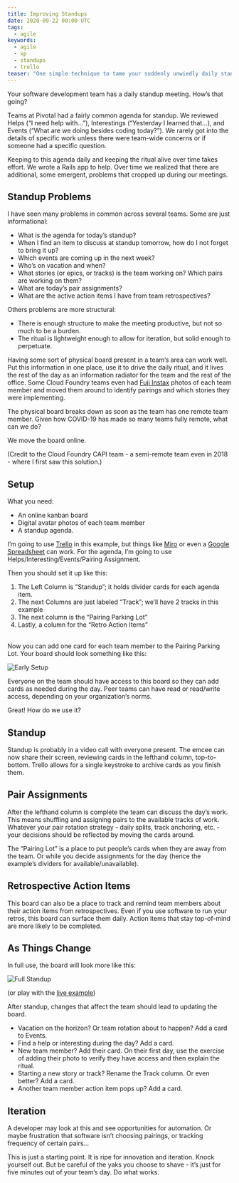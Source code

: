 ```yaml
---
title: Improving Standups
date: 2020-09-22 00:00 UTC
tags:
  - agile
keywords:
  - agile
  - xp
  - standups
  - trello   
teaser: "One simple technique to tame your suddenly unwiedly daily standup meeting."
---
```


[fuji]: https://www.amazon.com/s?k=fuji+instax
[example]: https://trello.com/b/qcJ1Ba56/standup-example#
[trello]: https://trello.com
[miro]: https://miro.com
[gdocs]: https://drive.google.com

Your software development team has a daily standup meeting. How’s that going?

Teams at Pivotal had a fairly common agenda for standup. We reviewed Helps (“I need help with…”), Interestings (“Yesterday I learned that…), and Events (“What are we doing besides coding today?”). We rarely got into the details of specific work unless there were team-wide concerns or if someone had a specific question.

Keeping to this agenda daily and keeping the ritual alive over time takes effort. We wrote a Rails app to help. Over time we realized that there are additional, some emergent, problems that cropped up during our meetings. 

## Standup Problems 

I have seen many problems in common across several teams. Some are just informational: 

- What is the agenda for today’s standup?
- When I find an item to discuss at standup tomorrow, how do I not forget to bring it up?
- Which events are coming up in the next week?
- Who’s on vacation and when?
- What stories (or epics, or tracks) is the team working on? Which pairs are working on them?
- What are today’s pair assignments?
- What are the active action items I have from team retrospectives?

Others problems are more structural:

- There is enough structure to make the meeting productive, but not so much to be a burden.
- The ritual is lightweight enough to allow for iteration, but solid enough to perpetuate.

Having some sort of physical board present in a team’s area can work well. Put this information in one place, use it to drive the daily ritual, and it lives the rest of the day as an information radiator for the team and the rest of the office. Some Cloud Foundry teams even had [Fuji Instax][fuji] photos of each team member and moved them around to identify pairings and which stories they were implementing.

The physical board breaks down as soon as the team has one remote team member. Given how COVID-19 has made so many teams fully remote, what can we do? 

We move the board online. 

(Credit to the Cloud Foundry CAPI team - a semi-remote team even in 2018 - where I first saw this solution.)

## Setup

What you need:

- An online kanban board
- Digital avatar photos of each team member
- A standup agenda.

I’m going to use [Trello][trello] in this example, but things like [Miro][miro] or even a [Google Spreadsheet][gdocs] can work. For the agenda, I’m going to use Helps/Interesting/Events/Pairing Assignment.

Then you should set it up like this:

1. The Left Column is “Standup”; it holds divider cards for each agenda item.
2. The next Columns are just labeled “Track”; we’ll have 2 tracks in this example
3. The next column is the “Pairing Parking Lot”
4. Lastly, a column for the “Retro Action Items”

<br/>
Now you can add one card for each team member to the Pairing Parking Lot. Your board should look something like this:

![Early Setup](standup/early.jpg)

Everyone on the team should have access to this board so they can add cards as needed during the day. Peer teams can have read or read/write access, depending on your organization’s norms.

Great! How do we use it?

## Standup

Standup is probably in a video call with everyone present. The emcee can now share their screen, reviewing cards in the lefthand column, top-to-bottom. Trello allows for a single keystroke to archive cards as you finish them.

## Pair Assignments

After the lefthand column is complete the team can discuss the day’s work. This means shuffling and assigning pairs to the available tracks of work. Whatever your pair rotation strategy - daily splits, track anchoring, etc. - your decisions should be reflected by moving the cards around.

The “Pairing Lot” is a place to put people’s cards when they are away from the team. Or while you decide assignments for the day (hence the example’s dividers for available/unavailable).

## Retrospective Action Items

This board can also be a place to track and remind team members about their action items from retrospectives. Even if you use software to run your retros, this board can surface them daily. Action items that stay top-of-mind are more likely to be completed.

## As Things Change

In full use, the board will look more like this:

![Full Standup](standup/full_setup.jpg)

(or play with the [live example][example])

After standup, changes that affect the team should lead to updating the board.

- Vacation on the horizon? Or team rotation about to happen? Add a card to Events.
- Find a help or interesting during the day? Add a card.
- New team member? Add their card. On their first day, use the exercise of adding their photo to verify they have access and then explain the ritual.
- Starting a new story or track? Rename the Track column. Or even better? Add a card.
- Another team member action item pops up? Add a card.

## Iteration

A developer may look at this and see opportunities for automation. Or maybe frustration that software isn’t choosing pairings, or tracking frequency of certain pairs…

This is just a starting point. It is ripe for innovation and iteration. Knock yourself out. But be careful of the yaks you choose to shave - it’s just for five minutes out of your team’s day. Do what works.

